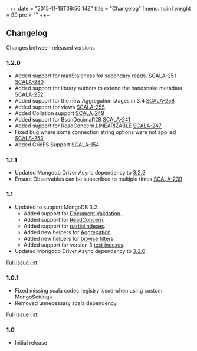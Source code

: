 +++
date = "2015-11-18T09:56:14Z"
title = "Changelog"
[menu.main]
  weight = 90
  pre = "<i class='fa fa-cog'></i>"
+++

## Changelog

Changes between released versions

### 1.2.0
  * Added support for maxStaleness for secondary reads. [SCALA-251](https://jira.mongodb.org/browse/SCALA-251) [SCALA-280](https://jira.mongodb.org/browse/SCALA-280)
  * Added support for library authors to extend the handshake metadata. [SCALA-252](https://jira.mongodb.org/browse/SCALA-252)
  * Added support for the new Aggregation stages in 3.4 [SCALA-258](https://jira.mongodb.org/browse/SCALA-258)
  * Added support for views [SCALA-255](https://jira.mongodb.org/browse/SCALA-255)
  * Added Collation support [SCALA-249](https://jira.mongodb.org/browse/SCALA-249)
  * Added support for BsonDecimal128 [SCALA-241](https://jira.mongodb.org/browse/SCALA-241)
  * Added support for ReadConcern.LINEARIZABLE [SCALA-247](https://jira.mongodb.org/browse/SCALA-247)
  * Fixed bug where some connection string options were not applied [SCALA-253](https://jira.mongodb.org/browse/SCALA-253)
  * Added GridFS Support [SCALA-154](https://jira.mongodb.org/browse/SCALA-154)

### 1.1.1
  * Updated Mongodb Driver Async dependency to [3.2.2](https://jira.mongodb.org/browse/SCALA-237)
  * Ensure Observables can be subscribed to multiple times [SCALA-239](https://jira.mongodb.org/browse/SCALA-239)

### 1.1

  * Updated to support MongoDB 3.2.
    * Added support for [Document Validation](https://docs.mongodb.org/manual/release-notes/3.2/#document-validation).
    * Added support for [ReadConcern](https://docs.mongodb.org/manual/release-notes/3.2/#readconcern).
    * Added support for [partialIndexes](https://docs.mongodb.org/manual/release-notes/3.2/#partial-indexes).
    * Added new helpers for [Aggregation](https://docs.mongodb.org/manual/release-notes/3.2/#aggregation-framework-enhancements).
    * Added new helpers for [bitwise filters](https://docs.mongodb.org/manual/release-notes/3.2/#bit-test-query-operators).
    * Added support for version 3 [text indexes](https://docs.mongodb.org/manual/release-notes/3.2/#text-search-enhancements).
  * Updated Mongodb Driver Async dependency to [3.2.0](https://jira.mongodb.org/browse/SCALA-222)

[Full issue list](https://jira.mongodb.org/issues/?jql=fixVersion%20%3D%201.1%20AND%20project%20%3D%20SCALA).

### 1.0.1

  * Fixed missing scala codec registry issue when using custom MongoSettings
  * Removed unnecessary scala dependency 

[Full issue list](https://jira.mongodb.org/issues/?jql=fixVersion%20%3D%201.0.1%20AND%20project%20%3D%20SCALA).

### 1.0 

  * Initial release

